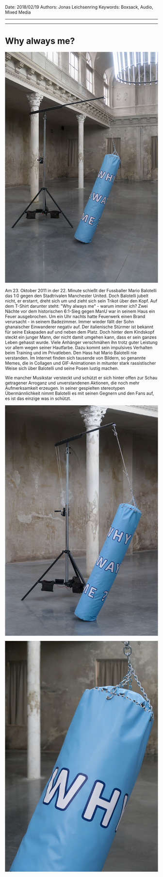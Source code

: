 Date: 2018/02/19
Authors: Jonas Leichsenring
Keywords: Boxsack, Audio, Mixed Media

---
---

# Why always me?

![](dont-show-again_18.jpg)

Am 23. Oktober 2011 in der 22. Minute schießt der Fussballer Mario Balotelli  das 1:0 gegen den Stadtrivalen Manchester United. Doch Balotelli jubelt nicht, er erstarrt, dreht sich um und zieht sich sein Trikot über den Kopf. Auf dem T-Shirt darunter steht: "Why always me" - warum immer ich? Zwei Nächte vor dem historischen 6:1-Sieg gegen ManU war in seinem Haus ein Feuer ausgebrochen. Um ein Uhr nachts hatte Feuerwerk einen Brand verursacht - in seinem Badezimmer. Immer wieder fällt der Sohn ghanaischer Einwanderer negativ auf. Der italienische Stürmer ist bekannt für seine Eskapaden auf und neben dem Platz. Doch hinter dem Kindskopf steckt ein junger Mann, der nicht damit umgehen kann, dass er sein ganzes Leben gehasst wurde. Viele Anhänger verschmähen ihn trotz guter Leistung vor allem wegen seiner Hautfarbe. Dazu kommt sein impulsives Verhalten beim Training und im Privatleben. Den Hass hat Mario Balotelli nie verstanden. Im Internet finden sich tausende von Bildern, so genannte Memes, die in Collagen und GIF-Animationen in mitunter stark rassistischer Weise sich über Balotelli und seine Posen lustig machen. 

Wie mancher Musikstar versteckt und schützt er sich hinter offen zur Schau getragener Arroganz und unverstandenen Aktionen, die noch mehr Aufmerksamkeit erzeugen. In seiner gespielten stereotypen Übermännlichkeit nimmt Balotelli es mit seinen Gegnern und den Fans auf, es ist das einzige was in schützt.

![](dont-show-again_19.jpg)

![](dont-show-again_10.jpg)
